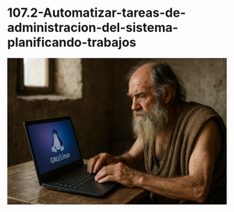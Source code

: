 # 107.2-Automatizar-tareas-de-administracion-del-sistema-planificando-trabajos
![LPI Logo](../../../../wallpaper/diogenes_linux.png "Buscando al hombre nuevo")
